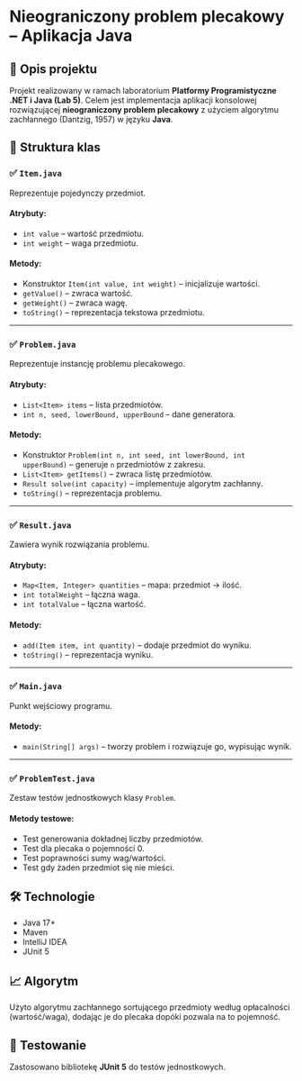 
# Nieograniczony problem plecakowy – Aplikacja Java

## 📌 Opis projektu
Projekt realizowany w ramach laboratorium **Platformy Programistyczne .NET i Java (Lab 5)**. Celem jest implementacja aplikacji konsolowej rozwiązującej **nieograniczony problem plecakowy** z użyciem algorytmu zachłannego (Dantzig, 1957) w języku **Java**.

## 📂 Struktura klas

### ✅ `Item.java`
Reprezentuje pojedynczy przedmiot.

#### Atrybuty:
- `int value` – wartość przedmiotu.
- `int weight` – waga przedmiotu.

#### Metody:
- Konstruktor `Item(int value, int weight)` – inicjalizuje wartości.
- `getValue()` – zwraca wartość.
- `getWeight()` – zwraca wagę.
- `toString()` – reprezentacja tekstowa przedmiotu.

---

### ✅ `Problem.java`
Reprezentuje instancję problemu plecakowego.

#### Atrybuty:
- `List<Item> items` – lista przedmiotów.
- `int n, seed, lowerBound, upperBound` – dane generatora.

#### Metody:
- Konstruktor `Problem(int n, int seed, int lowerBound, int upperBound)` – generuje `n` przedmiotów z zakresu.
- `List<Item> getItems()` – zwraca listę przedmiotów.
- `Result solve(int capacity)` – implementuje algorytm zachłanny.
- `toString()` – reprezentacja problemu.

---

### ✅ `Result.java`
Zawiera wynik rozwiązania problemu.

#### Atrybuty:
- `Map<Item, Integer> quantities` – mapa: przedmiot → ilość.
- `int totalWeight` – łączna waga.
- `int totalValue` – łączna wartość.

#### Metody:
- `add(Item item, int quantity)` – dodaje przedmiot do wyniku.
- `toString()` – reprezentacja wyniku.

---

### ✅ `Main.java`
Punkt wejściowy programu.

#### Metody:
- `main(String[] args)` – tworzy problem i rozwiązuje go, wypisując wynik.

---

### ✅ `ProblemTest.java`
Zestaw testów jednostkowych klasy `Problem`.

#### Metody testowe:
- Test generowania dokładnej liczby przedmiotów.
- Test dla plecaka o pojemności 0.
- Test poprawności sumy wag/wartości.
- Test gdy żaden przedmiot się nie mieści.

## 🛠️ Technologie
- Java 17+
- Maven
- IntelliJ IDEA
- JUnit 5

## 📈 Algorytm
Użyto algorytmu zachłannego sortującego przedmioty według opłacalności (wartość/waga), dodając je do plecaka dopóki pozwala na to pojemność.

## 🧪 Testowanie
Zastosowano bibliotekę **JUnit 5** do testów jednostkowych.
